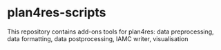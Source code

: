 # plan4res-scripts

This repository contains add-ons tools for plan4res: data preprocessing, data formatting, data postprocessing, IAMC writer, visualisation
